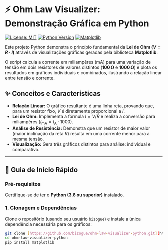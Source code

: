 # ⚡ Ohm Law Visualizer: Demonstração Gráfica em Python

[![License: MIT](https://img.shields.io/badge/License-MIT-yellow.svg)](https://opensource.org/licenses/MIT)
[![Python Version](https://img.shields.io/badge/Python-3.6+-blue.svg)](https://www.python.org/downloads/)
[![Matplotlib](https://img.shields.io/badge/Library-Matplotlib-blue.svg)]()

Este projeto Python demonstra o princípio fundamental da **Lei de Ohm ($V=R \cdot I$)** através de visualizações gráficas geradas pela biblioteca **Matplotlib**.

O script calcula a corrente em miliampères ($\text{mA}$) para uma variação de tensão em dois resistores de valores distintos ($\mathbf{100\,\Omega}$ e $\mathbf{1000\,\Omega}$) e plota os resultados em gráficos individuais e combinados, ilustrando a relação linear entre tensão e corrente.

## ✨ Conceitos e Características

* **Relação Linear:** O gráfico resultante é uma linha reta, provando que, para um resistor fixo, $V$ é diretamente proporcional a $I$.
* **Lei de Ohm:** Implementa a fórmula $I = V/R$ e realiza a conversão para miliampères ($I_{\text{mA}} = I_{\text{A}} \cdot 1000$).
* **Análise de Resistência:** Demonstra que um resistor de maior valor (maior inclinação da reta $R$) resulta em uma corrente menor para a mesma tensão.
* **Visualização:** Gera três gráficos distintos para análise: individual e comparativo.

---

## 🚀 Guia de Início Rápido

### Pré-requisitos
Certifique-se de ter o **Python (3.6 ou superior)** instalado.

### 1. Clonagem e Dependências
Clone o repositório (usando seu usuário `bizogue`) e instale a única dependência necessária para os gráficos:

```bash
git clone [https://github.com/bizogue/ohm-law-visualizer-python.git](https://github.com/bizogue/ohm-law-visualizer-python.git)
cd ohm-law-visualizer-python
pip install matplotlib
